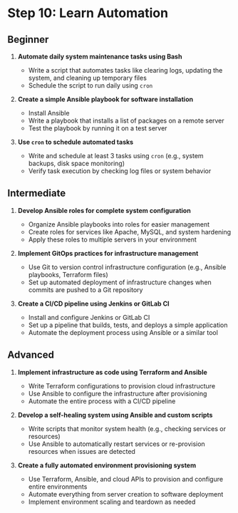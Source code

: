 # Step 10: Learn Automation

## Beginner

1. **Automate daily system maintenance tasks using Bash**
   - Write a script that automates tasks like clearing logs, updating the system, and cleaning up temporary files
   - Schedule the script to run daily using `cron`

2. **Create a simple Ansible playbook for software installation**
   - Install Ansible
   - Write a playbook that installs a list of packages on a remote server
   - Test the playbook by running it on a test server

3. **Use `cron` to schedule automated tasks**
   - Write and schedule at least 3 tasks using `cron` (e.g., system backups, disk space monitoring)
   - Verify task execution by checking log files or system behavior

## Intermediate

1. **Develop Ansible roles for complete system configuration**
   - Organize Ansible playbooks into roles for easier management
   - Create roles for services like Apache, MySQL, and system hardening
   - Apply these roles to multiple servers in your environment

2. **Implement GitOps practices for infrastructure management**
   - Use Git to version control infrastructure configuration (e.g., Ansible playbooks, Terraform files)
   - Set up automated deployment of infrastructure changes when commits are pushed to a Git repository

3. **Create a CI/CD pipeline using Jenkins or GitLab CI**
   - Install and configure Jenkins or GitLab CI
   - Set up a pipeline that builds, tests, and deploys a simple application
   - Automate the deployment process using Ansible or a similar tool

## Advanced

1. **Implement infrastructure as code using Terraform and Ansible**
   - Write Terraform configurations to provision cloud infrastructure
   - Use Ansible to configure the infrastructure after provisioning
   - Automate the entire process with a CI/CD pipeline

2. **Develop a self-healing system using Ansible and custom scripts**
   - Write scripts that monitor system health (e.g., checking services or resources)
   - Use Ansible to automatically restart services or re-provision resources when issues are detected

3. **Create a fully automated environment provisioning system**
   - Use Terraform, Ansible, and cloud APIs to provision and configure entire environments
   - Automate everything from server creation to software deployment
   - Implement environment scaling and teardown as needed
